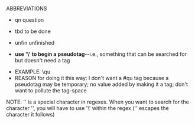 ABBREVIATIONS

* qn				question
* tbd				to be done
* unfin			unfinished


* **use '\\' to begin a pseudotag**--i.e., something that can be searched for but doesn't need a tag

- EXAMPLE: \\qu
- REASON for doing it this way: I don't want a #qu tag because a pseudotag may be temporary; no value added by making it a tag; don't want to pollute the tag-space

NOTE: '\' is a special character in regexes. When you want to search for the character '\', you will have to use '\\' within the regex ('\' escapes the character it follows)
